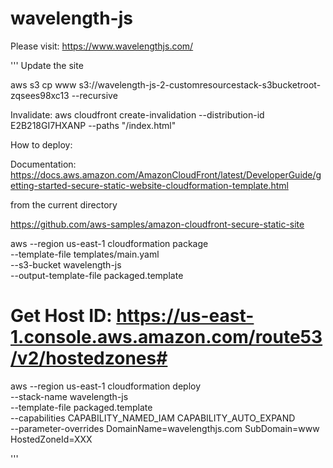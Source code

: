 # wavelength-js

Please visit: https://www.wavelengthjs.com/

'''
Update the site

 aws s3 cp www s3://wavelength-js-2-customresourcestack-s3bucketroot-zqsees98xc13 --recursive

Invalidate:
aws cloudfront create-invalidation --distribution-id E2B218GI7HXANP --paths "/index.html" 


How to deploy:

Documentation: https://docs.aws.amazon.com/AmazonCloudFront/latest/DeveloperGuide/getting-started-secure-static-website-cloudformation-template.html

from the current directory

https://github.com/aws-samples/amazon-cloudfront-secure-static-site

aws --region us-east-1 cloudformation package \
    --template-file templates/main.yaml \
    --s3-bucket wavelength-js \
    --output-template-file packaged.template

# Get Host ID: https://us-east-1.console.aws.amazon.com/route53/v2/hostedzones#

aws --region us-east-1 cloudformation deploy \
    --stack-name wavelength-js \
    --template-file packaged.template \
    --capabilities CAPABILITY_NAMED_IAM CAPABILITY_AUTO_EXPAND \
    --parameter-overrides  DomainName=wavelengthjs.com SubDomain=www HostedZoneId=XXX

'''
